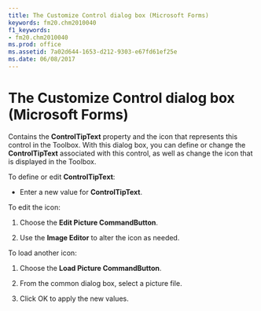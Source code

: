 ```yaml
---
title: The Customize Control dialog box (Microsoft Forms)
keywords: fm20.chm2010040
f1_keywords:
- fm20.chm2010040
ms.prod: office
ms.assetid: 7a02d644-1653-d212-9303-e67fd61ef25e
ms.date: 06/08/2017
---
```



# The Customize Control dialog box (Microsoft Forms)

Contains the  **ControlTipText** property and the icon that represents this control in the Toolbox. With this dialog box, you can define or change the **ControlTipText** associated with this control, as well as change the icon that is displayed in the Toolbox.

To define or edit  **ControlTipText**:




- Enter a new value for  **ControlTipText**.
    

To edit the icon:


1. Choose the  **Edit Picture CommandButton**.
    
2. Use the  **Image Editor** to alter the icon as needed.
    

To load another icon:


1. Choose the  **Load Picture CommandButton**.
    
2. From the common dialog box, select a picture file.
    
3. Click OK to apply the new values.
    


